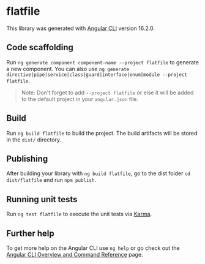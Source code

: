 # flatfile

This library was generated with [Angular CLI](https://github.com/angular/angular-cli) version 16.2.0.

## Code scaffolding

Run `ng generate component component-name --project flatfile` to generate a new component. You can also use `ng generate directive|pipe|service|class|guard|interface|enum|module --project flatfile`.

> Note: Don't forget to add `--project flatfile` or else it will be added to the default project in your `angular.json` file.

## Build

Run `ng build flatfile` to build the project. The build artifacts will be stored in the `dist/` directory.

## Publishing

After building your library with `ng build flatfile`, go to the dist folder `cd dist/flatfile` and run `npm publish`.

## Running unit tests

Run `ng test flatfile` to execute the unit tests via [Karma](https://karma-runner.github.io).

## Further help

To get more help on the Angular CLI use `ng help` or go check out the [Angular CLI Overview and Command Reference](https://angular.io/cli) page.
